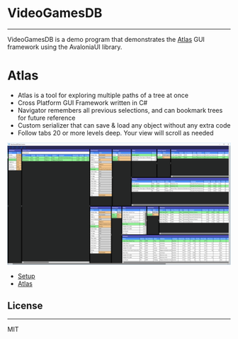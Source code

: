 # VideoGamesDB
---
VideoGamesDB is a demo program that demonstrates the [Atlas](https://github.com/garyhertel/Atlas) GUI framework using the AvaloniaUI library. 

# Atlas
* Atlas is a tool for exploring multiple paths of a tree at once
* Cross Platform GUI Framework written in C#
* Navigator remembers all previous selections, and can bookmark trees for future reference
* Custom serializer that can save & load any object without any extra code
* Follow tabs 20 or more levels deep. Your view will scroll as needed

![Psychonauts](/Images/Screenshots/Psychonauts.png)


* [Setup](Docs/Setup.md)
* [Atlas](https://github.com/garyhertel/Atlas)

## License
---
MIT
